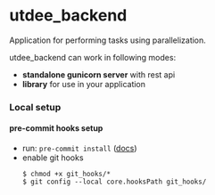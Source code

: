 # utdee_backend

Application for performing tasks using parallelization.

utdee_backend can work in following modes:
 * **standalone gunicorn server** with rest api
 * **library** for use in your application


### Local setup

#### **pre-commit hooks setup**

* run: `pre-commit install` ([docs](https://pre-commit.com/#3-install-the-git-hook-scripts))
* enable git hooks
    ```console
    $ chmod +x git_hooks/*
    $ git config --local core.hooksPath git_hooks/
    ```
